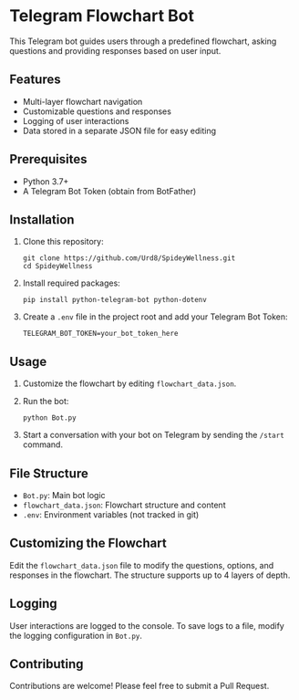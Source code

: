 # Telegram Flowchart Bot

This Telegram bot guides users through a predefined flowchart, asking questions and providing responses based on user input.

## Features

- Multi-layer flowchart navigation
- Customizable questions and responses
- Logging of user interactions
- Data stored in a separate JSON file for easy editing

## Prerequisites

- Python 3.7+
- A Telegram Bot Token (obtain from BotFather)

## Installation

1. Clone this repository:
   ```
   git clone https://github.com/Urd8/SpideyWellness.git
   cd SpideyWellness
   ```

2. Install required packages:
   ```
   pip install python-telegram-bot python-dotenv
   ```

3. Create a `.env` file in the project root and add your Telegram Bot Token:
   ```
   TELEGRAM_BOT_TOKEN=your_bot_token_here
   ```

## Usage

1. Customize the flowchart by editing `flowchart_data.json`.

2. Run the bot:
   ```
   python Bot.py
   ```

3. Start a conversation with your bot on Telegram by sending the `/start` command.

## File Structure

- `Bot.py`: Main bot logic
- `flowchart_data.json`: Flowchart structure and content
- `.env`: Environment variables (not tracked in git)

## Customizing the Flowchart

Edit the `flowchart_data.json` file to modify the questions, options, and responses in the flowchart. The structure supports up to 4 layers of depth.

## Logging

User interactions are logged to the console. To save logs to a file, modify the logging configuration in `Bot.py`.

## Contributing

Contributions are welcome! Please feel free to submit a Pull Request.
